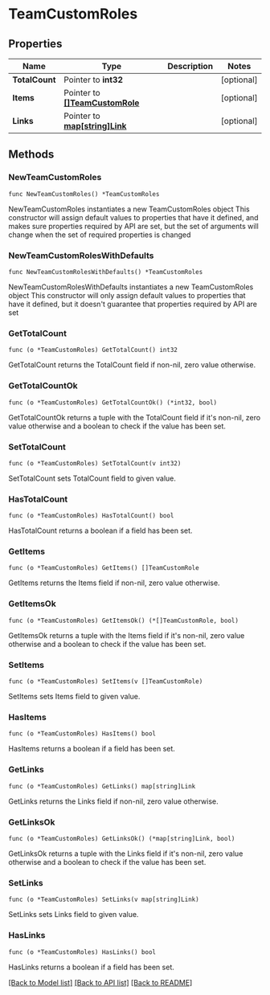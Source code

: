 # TeamCustomRoles

## Properties

Name | Type | Description | Notes
------------ | ------------- | ------------- | -------------
**TotalCount** | Pointer to **int32** |  | [optional] 
**Items** | Pointer to [**[]TeamCustomRole**](TeamCustomRole.md) |  | [optional] 
**Links** | Pointer to [**map[string]Link**](Link.md) |  | [optional] 

## Methods

### NewTeamCustomRoles

`func NewTeamCustomRoles() *TeamCustomRoles`

NewTeamCustomRoles instantiates a new TeamCustomRoles object
This constructor will assign default values to properties that have it defined,
and makes sure properties required by API are set, but the set of arguments
will change when the set of required properties is changed

### NewTeamCustomRolesWithDefaults

`func NewTeamCustomRolesWithDefaults() *TeamCustomRoles`

NewTeamCustomRolesWithDefaults instantiates a new TeamCustomRoles object
This constructor will only assign default values to properties that have it defined,
but it doesn't guarantee that properties required by API are set

### GetTotalCount

`func (o *TeamCustomRoles) GetTotalCount() int32`

GetTotalCount returns the TotalCount field if non-nil, zero value otherwise.

### GetTotalCountOk

`func (o *TeamCustomRoles) GetTotalCountOk() (*int32, bool)`

GetTotalCountOk returns a tuple with the TotalCount field if it's non-nil, zero value otherwise
and a boolean to check if the value has been set.

### SetTotalCount

`func (o *TeamCustomRoles) SetTotalCount(v int32)`

SetTotalCount sets TotalCount field to given value.

### HasTotalCount

`func (o *TeamCustomRoles) HasTotalCount() bool`

HasTotalCount returns a boolean if a field has been set.

### GetItems

`func (o *TeamCustomRoles) GetItems() []TeamCustomRole`

GetItems returns the Items field if non-nil, zero value otherwise.

### GetItemsOk

`func (o *TeamCustomRoles) GetItemsOk() (*[]TeamCustomRole, bool)`

GetItemsOk returns a tuple with the Items field if it's non-nil, zero value otherwise
and a boolean to check if the value has been set.

### SetItems

`func (o *TeamCustomRoles) SetItems(v []TeamCustomRole)`

SetItems sets Items field to given value.

### HasItems

`func (o *TeamCustomRoles) HasItems() bool`

HasItems returns a boolean if a field has been set.

### GetLinks

`func (o *TeamCustomRoles) GetLinks() map[string]Link`

GetLinks returns the Links field if non-nil, zero value otherwise.

### GetLinksOk

`func (o *TeamCustomRoles) GetLinksOk() (*map[string]Link, bool)`

GetLinksOk returns a tuple with the Links field if it's non-nil, zero value otherwise
and a boolean to check if the value has been set.

### SetLinks

`func (o *TeamCustomRoles) SetLinks(v map[string]Link)`

SetLinks sets Links field to given value.

### HasLinks

`func (o *TeamCustomRoles) HasLinks() bool`

HasLinks returns a boolean if a field has been set.


[[Back to Model list]](../README.md#documentation-for-models) [[Back to API list]](../README.md#documentation-for-api-endpoints) [[Back to README]](../README.md)


